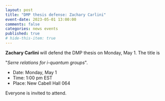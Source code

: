 ```yaml
---
layout: post
title: "DMP thesis defense: Zachary Carlini"
event-date: 2023-05-01 13:00:00
comments: false
categories: news events
published: true
# hide-this-item: true
---
```


**Zachary Carlini** will defend the DMP thesis on Monday, May 1.
The title is

"_Serre relations for i-quantum groups_".

- Date: Monday, May 1
- Time: 1:00 pm EST
- Place: New Cabell Hall 064

Everyone is invited to attend.
